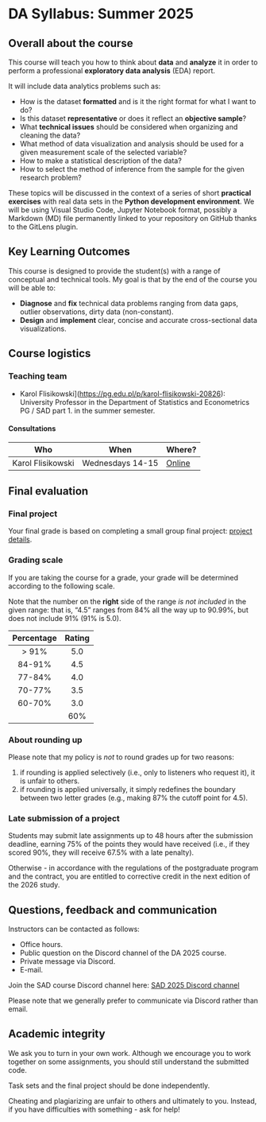 # DA Syllabus: Summer 2025

## Overall about the course

This course will teach you how to think about **data** and **analyze** it in order to perform a professional **exploratory data analysis** (EDA) report. 

It will include data analytics problems such as:

- How is the dataset **formatted** and is it the right format for what I want to do?
- Is this dataset **representative** or does it reflect an **objective sample**?
- What **technical issues** should be considered when organizing and cleaning the data?
- What method of data visualization and analysis should be used for a given measurement scale of the selected variable?
- How to make a statistical description of the data?
- How to select the method of inference from the sample for the given research problem?

These topics will be discussed in the context of a series of short **practical exercises** with real data sets in the **Python development environment**. We will be using Visual Studio Code, Jupyter Notebook format, possibly a Markdown (MD) file permanently linked to your repository on GitHub thanks to the GitLens plugin.

## Key Learning Outcomes

This course is designed to provide the student(s) with a range of conceptual and technical tools. 
My goal is that by the end of the course you will be able to:

- **Diagnose** and **fix** technical data problems ranging from data gaps, outlier observations, dirty data (non-constant).
- **Design** and **implement** clear, concise and accurate cross-sectional data visualizations.

## Course logistics

### Teaching team

- Karol Flisikowski](https://pg.edu.pl/p/karol-flisikowski-20826): University Professor in the Department of Statistics and Econometrics PG / SAD part 1. in the summer semester.

#### Consultations

| Who | When | Where?                                                         |
|--------------------|------------------------|-----------------------------|
| Karol Flisikowski | Wednesdays 14-15 | [Online](https://calendly.com/flisik/konsultacje-office-hours) |

## Final evaluation

### Final project

Your final grade is based on completing a small group final project: [project details](final.md).

### Grading scale

If you are taking the course for a grade, your grade will be determined according to the following scale.

Note that the number on the **right** side of the range *is not included* in the given range: that is, “4.5” ranges from 84% all the way up to 90.99%, but does not include 91% (91% is 5.0).

| Percentage | Rating |
|:--------:|:---------------:|
| \> 91% | 5.0 |
| 84-91% | 4.5 |
| 77-84% | 4.0 |
| 70-77% | 3.5 |
| 60-70% | 3.0 |
| | 60% | no credit |

### About rounding up

Please note that my policy is *not* to round grades up for two reasons:

1. if rounding is applied selectively (i.e., only to listeners who request it), it is unfair to others.
2. if rounding is applied universally, it simply redefines the boundary between two letter grades (e.g., making 87% the cutoff point for 4.5).

### Late submission of a project

Students may submit late assignments up to 48 hours after the submission deadline, earning 75% of the points they would have received (i.e., if they scored 90%, they will receive 67.5% with a late penalty).

Otherwise - in accordance with the regulations of the postgraduate program and the contract, you are entitled to corrective credit in the next edition of the 2026 study.

## Questions, feedback and communication

Instructors can be contacted as follows:

- Office hours.
- Public question on the Discord channel of the DA 2025 course.
- Private message via Discord.
- E-mail.

Join the SAD course Discord channel here: [SAD 2025 Discord channel](https://discord.gg/eEEhWjVV)

Please note that we generally prefer to communicate via Discord rather than email.

## Academic integrity

We ask you to turn in your own work. Although we encourage you to work together on some assignments, you should still understand the submitted code. 

Task sets and the final project should be done independently.

Cheating and plagiarizing are unfair to others and ultimately to you. Instead, if you have difficulties with something - ask for help!